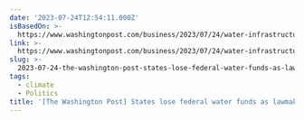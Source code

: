 ```yaml
---
date: '2023-07-24T12:54:11.000Z'
isBasedOn: >-
  https://www.washingtonpost.com/business/2023/07/24/water-infrastructure-congress-earmarks
link: >-
  https://www.washingtonpost.com/business/2023/07/24/water-infrastructure-congress-earmarks
slug: >-
  2023-07-24-the-washington-post-states-lose-federal-water-funds-as-lawmakers-redirect
tags:
  - climate
  - Politics
title: '[The Washington Post] States lose federal water funds as lawmakers redirect'
---
```


